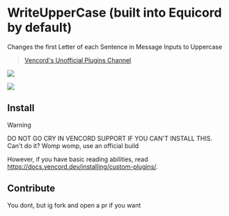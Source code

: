 # WriteUpperCase (built into Equicord by default)
Changes the first Letter of each Sentence in Message Inputs to Uppercase
> [Vencord's Unofficial Plugins Channel](https://discord.com/channels/1015060230222131221/1291571765029376061/1291571765029376061)

![](https://cdn.nest.rip/uploads/34dbe985-82a0-453d-8cf1-a4ecfc0616a0.png)

![](https://cdn.nest.rip/uploads/98ffa0c6-8a28-45f6-9164-2cffcfeefa22.png)

## Install

> [!WARNING]
> DO NOT GO CRY IN VENCORD SUPPORT IF YOU CAN'T INSTALL THIS. Can't do it? Womp womp, use an official build

However, if you have basic reading abilities, read https://docs.vencord.dev/installing/custom-plugins/.

## Contribute

You dont, but ig fork and open a pr if you want
